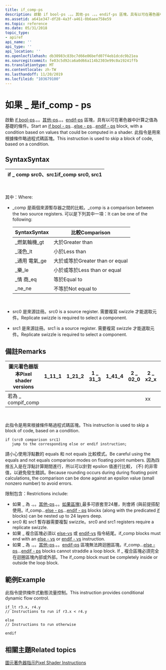 ```yaml
---
title: if_comp-ps
description: 啟動 if bool-ps .。。其他-ps .。。endif-ps 區塊，具有以可在著色器中計算之值為基礎的條件。 此指令是用來根據條件略過程式碼區塊。
ms.assetid: a641e347-df28-4a3f-a461-0b6aee758e59
ms.topic: reference
ms.date: 05/31/2018
topic_type:
- apiref
api_name: ''
api_type: ''
api_location: ''
ms.openlocfilehash: db30983c83bc7d66e06befd07f4eb1dcdc9b21ea
ms.sourcegitcommit: fe03c5d92ca6a0d66a114b2303e99c0a19241ffb
ms.translationtype: MT
ms.contentlocale: zh-TW
ms.lasthandoff: 11/20/2019
ms.locfileid: "103679100"
---
```

# <a name="if_comp---ps"></a><span data-ttu-id="b3546-104">如果 \_ 是</span><span class="sxs-lookup"><span data-stu-id="b3546-104">if\_comp - ps</span></span>

<span data-ttu-id="b3546-105">啟動 [if bool-ps](if-bool---ps.md).。。[其他-ps](else---ps.md).。。[endif-ps](endif---ps.md) 區塊，具有以可在著色器中計算之值為基礎的條件。</span><span class="sxs-lookup"><span data-stu-id="b3546-105">Start an [if bool - ps](if-bool---ps.md)...[else - ps](else---ps.md)...[endif - ps](endif---ps.md) block, with a condition based on values that could be computed in a shader.</span></span> <span data-ttu-id="b3546-106">此指令是用來根據條件略過程式碼區塊。</span><span class="sxs-lookup"><span data-stu-id="b3546-106">This instruction is used to skip a block of code, based on a condition.</span></span>

## <a name="syntax"></a><span data-ttu-id="b3546-107">Syntax</span><span class="sxs-lookup"><span data-stu-id="b3546-107">Syntax</span></span>



| <span data-ttu-id="b3546-108">if \_ comp src0、src1</span><span class="sxs-lookup"><span data-stu-id="b3546-108">if\_comp src0, src1</span></span> |
|---------------------|



 

<span data-ttu-id="b3546-109">其中：</span><span class="sxs-lookup"><span data-stu-id="b3546-109">Where:</span></span>

-   <span data-ttu-id="b3546-110">\_comp 是兩個來源暫存器之間的比較。</span><span class="sxs-lookup"><span data-stu-id="b3546-110">\_comp is a comparison between the two source registers.</span></span> <span data-ttu-id="b3546-111">可以是下列其中一項：</span><span class="sxs-lookup"><span data-stu-id="b3546-111">It can be one of the following:</span></span> 

    | <span data-ttu-id="b3546-112">Syntax</span><span class="sxs-lookup"><span data-stu-id="b3546-112">Syntax</span></span> | <span data-ttu-id="b3546-113">比較</span><span class="sxs-lookup"><span data-stu-id="b3546-113">Comparison</span></span>            |
    |--------|-----------------------|
    | <span data-ttu-id="b3546-114">\_燃氣輪機</span><span class="sxs-lookup"><span data-stu-id="b3546-114">\_gt</span></span>   | <span data-ttu-id="b3546-115">大於</span><span class="sxs-lookup"><span data-stu-id="b3546-115">Greater than</span></span>          |
    | <span data-ttu-id="b3546-116">\_淺色</span><span class="sxs-lookup"><span data-stu-id="b3546-116">\_lt</span></span>   | <span data-ttu-id="b3546-117">小於</span><span class="sxs-lookup"><span data-stu-id="b3546-117">Less than</span></span>             |
    | <span data-ttu-id="b3546-118">\_通用 電氣</span><span class="sxs-lookup"><span data-stu-id="b3546-118">\_ge</span></span>   | <span data-ttu-id="b3546-119">大於或等於</span><span class="sxs-lookup"><span data-stu-id="b3546-119">Greater than or equal</span></span> |
    | <span data-ttu-id="b3546-120">\_樂</span><span class="sxs-lookup"><span data-stu-id="b3546-120">\_le</span></span>   | <span data-ttu-id="b3546-121">小於或等於</span><span class="sxs-lookup"><span data-stu-id="b3546-121">Less than or equal</span></span>    |
    | <span data-ttu-id="b3546-122">\_情 商</span><span class="sxs-lookup"><span data-stu-id="b3546-122">\_eq</span></span>   | <span data-ttu-id="b3546-123">等於</span><span class="sxs-lookup"><span data-stu-id="b3546-123">Equal to</span></span>              |
    | <span data-ttu-id="b3546-124">\_ne</span><span class="sxs-lookup"><span data-stu-id="b3546-124">\_ne</span></span>   | <span data-ttu-id="b3546-125">不等於</span><span class="sxs-lookup"><span data-stu-id="b3546-125">Not equal to</span></span>          |

    

     

-   <span data-ttu-id="b3546-126">src0 是來源註冊。</span><span class="sxs-lookup"><span data-stu-id="b3546-126">src0 is a source register.</span></span> <span data-ttu-id="b3546-127">需要複寫 swizzle 才能選取元件。</span><span class="sxs-lookup"><span data-stu-id="b3546-127">Replicate swizzle is required to select a component.</span></span>
-   <span data-ttu-id="b3546-128">src1 是來源註冊。</span><span class="sxs-lookup"><span data-stu-id="b3546-128">src1 is a source register.</span></span> <span data-ttu-id="b3546-129">需要複寫 swizzle 才能選取元件。</span><span class="sxs-lookup"><span data-stu-id="b3546-129">Replicate swizzle is required to select a component.</span></span>

## <a name="remarks"></a><span data-ttu-id="b3546-130">備註</span><span class="sxs-lookup"><span data-stu-id="b3546-130">Remarks</span></span>



| <span data-ttu-id="b3546-131">圖元著色器版本</span><span class="sxs-lookup"><span data-stu-id="b3546-131">Pixel shader versions</span></span> | <span data-ttu-id="b3546-132">1\_1</span><span class="sxs-lookup"><span data-stu-id="b3546-132">1\_1</span></span> | <span data-ttu-id="b3546-133">1\_2</span><span class="sxs-lookup"><span data-stu-id="b3546-133">1\_2</span></span> | <span data-ttu-id="b3546-134">1 \_ 3</span><span class="sxs-lookup"><span data-stu-id="b3546-134">1\_3</span></span> | <span data-ttu-id="b3546-135">1\_4</span><span class="sxs-lookup"><span data-stu-id="b3546-135">1\_4</span></span> | <span data-ttu-id="b3546-136">2 \_ 0</span><span class="sxs-lookup"><span data-stu-id="b3546-136">2\_0</span></span> | <span data-ttu-id="b3546-137">2 \_ x</span><span class="sxs-lookup"><span data-stu-id="b3546-137">2\_x</span></span> | <span data-ttu-id="b3546-138">2個 \_ sw</span><span class="sxs-lookup"><span data-stu-id="b3546-138">2\_sw</span></span> | <span data-ttu-id="b3546-139">3 \_ 0</span><span class="sxs-lookup"><span data-stu-id="b3546-139">3\_0</span></span> | <span data-ttu-id="b3546-140">3個 \_ sw</span><span class="sxs-lookup"><span data-stu-id="b3546-140">3\_sw</span></span> |
|-----------------------|------|------|------|------|------|------|-------|------|-------|
| <span data-ttu-id="b3546-141">若為 \_ comp</span><span class="sxs-lookup"><span data-stu-id="b3546-141">if\_comp</span></span>              |      |      |      |      |      | <span data-ttu-id="b3546-142">x</span><span class="sxs-lookup"><span data-stu-id="b3546-142">x</span></span>    | <span data-ttu-id="b3546-143">x</span><span class="sxs-lookup"><span data-stu-id="b3546-143">x</span></span>     | <span data-ttu-id="b3546-144">x</span><span class="sxs-lookup"><span data-stu-id="b3546-144">x</span></span>    | <span data-ttu-id="b3546-145">x</span><span class="sxs-lookup"><span data-stu-id="b3546-145">x</span></span>     |



 

<span data-ttu-id="b3546-146">此指令是用來根據條件略過程式碼區塊。</span><span class="sxs-lookup"><span data-stu-id="b3546-146">This instruction is used to skip a block of code, based on a condition.</span></span>


```
if (src0 comparison src1)
   jump to the corresponding else or endif instruction;
```



<span data-ttu-id="b3546-147">請小心使用浮點數的 equals 和 not equals 比較模式。</span><span class="sxs-lookup"><span data-stu-id="b3546-147">Be careful using the equals and not equals comparison modes on floating point numbers.</span></span> <span data-ttu-id="b3546-148">因為四捨五入是在浮點計算期間進行，所以可以針對 epsilon 值進行比較， (不) 的非零值，以避免發生錯誤。</span><span class="sxs-lookup"><span data-stu-id="b3546-148">Because rounding occurs during during floating point calculations, the comparison can be done against an epsilon value (small nonzero number) to avoid errors.</span></span>

<span data-ttu-id="b3546-149">限制包含：</span><span class="sxs-lookup"><span data-stu-id="b3546-149">Restrictions include:</span></span>

-   <span data-ttu-id="b3546-150">如果 \_ 為 .。。[其他-ps](else---ps.md).。。[如果](if-bool---ps.md)[區塊) ](endif---ps.md)最多可嵌套至24層，則會將 (與前提搭配使用。</span><span class="sxs-lookup"><span data-stu-id="b3546-150">if\_comp...[else - ps](else---ps.md)...[endif - ps](endif---ps.md) blocks (along with the predicated [if](if-bool---ps.md) blocks) can be nested up to 24 layers deep.</span></span>
-   <span data-ttu-id="b3546-151">src0 和 src1 暫存器需要複製 swizzle。</span><span class="sxs-lookup"><span data-stu-id="b3546-151">src0 and src1 registers require a replicate swizzle.</span></span>
-   <span data-ttu-id="b3546-152">如果 \_ 複合區塊必須以 [else-vs](else---vs.md) 或 [endif-vs](endif---vs.md) 指令結尾。</span><span class="sxs-lookup"><span data-stu-id="b3546-152">if\_comp blocks must end with an [else - vs](else---vs.md) or [endif - vs](endif---vs.md) instruction.</span></span>
-   <span data-ttu-id="b3546-153">如果 \_ 為 .。。[其他-ps](else---ps.md).。。[endif-ps](endif---ps.md) 區塊無法跨迴圈區塊。</span><span class="sxs-lookup"><span data-stu-id="b3546-153">if\_comp...[else - ps](else---ps.md)...[endif - ps](endif---ps.md) blocks cannot straddle a loop block.</span></span> <span data-ttu-id="b3546-154">If \_ 複合區塊必須完全在迴圈區塊內部或外部。</span><span class="sxs-lookup"><span data-stu-id="b3546-154">The if\_comp block must be completely inside or outside the loop block.</span></span>

## <a name="example"></a><span data-ttu-id="b3546-155">範例</span><span class="sxs-lookup"><span data-stu-id="b3546-155">Example</span></span>

<span data-ttu-id="b3546-156">此指令提供條件式動態流量控制。</span><span class="sxs-lookup"><span data-stu-id="b3546-156">This instruction provides conditional dynamic flow control.</span></span>


```
if_lt r3.x, r4.y
// Instructions to run if r3.x < r4.y

else
// Instructions to run otherwise

endif
```



## <a name="related-topics"></a><span data-ttu-id="b3546-157">相關主題</span><span class="sxs-lookup"><span data-stu-id="b3546-157">Related topics</span></span>

<dl> <dt>

[<span data-ttu-id="b3546-158">圖元著色器指示</span><span class="sxs-lookup"><span data-stu-id="b3546-158">Pixel Shader Instructions</span></span>](dx9-graphics-reference-asm-ps-instructions.md)
</dt> </dl>

 

 





